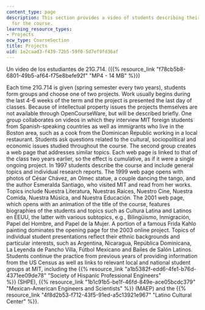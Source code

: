 ```yaml
---
content_type: page
description: This section provides a video of students describing their project work
  for the course.
learning_resource_types:
- Projects
ocw_type: CourseSection
title: Projects
uid: 1e2caad3-f439-72b5-59f0-5d7ef9fd36af
---
```


Un video de los estudiantes de 21G.714. ({{% resource_link "f78cb5b8-6801-49b5-af64-f75e8befe92f" "MP4 - 14 MB" %}})

Each time 21G.714 is given (spring semester every two years), students form groups and choose one of two projects. Work usually begins during the last 4-6 weeks of the term and the project is presented the last day of classes. Because of intellectual property issues the projects themselves are not available through OpenCourseWare, but will be described briefly. One group collaborates on videos in which they interview MIT foreign students from Spanish-speaking countries as well as immigrants who live in the Boston area, such as a cook from the Dominican Republic working in a local restaurant. Students ask questions related to the cultural, sociopolitical and economic issues studied throughout the course. The second group creates a web page that addresses similar topics. Each web page is linked to that of the class two years earlier, so the effect is cumulative, as if it were a single ongoing project. In 1997 students describe the course and include general topics and individual research reports. The 1999 web page opens with photos of César Chávez, an Olmec statue, a couple dancing the tango, and the author Esmeralda Santiago, who visited MIT and read from her works. Topics include Nuestra Literatura, Nuestras Raíces, Nuestro Cine, Nuestra Comida, Nuestra Música, and Nuestra Educación. The 2001 web page, which opens with an animation of the title of the course, features biographies of the students and topics such as Cultura Latina and Latinos en EEUU, the latter with various subtopics, e.g., Bilingüismo, Inmigración, Papel del Hombre, and Papel de la Mujer. A portion of a famous Frida Kahlo painting dominates the opening page for the 2003 online project. Topics of individual student presentations reflect their ethnic backgrounds and particular interests, such as Argentina, Nicaragua, República Dominicana, La Leyenda de Pancho Villa, Fútbol Mexicano and Bailes de Salón Latinos. Students continue the practice from previous years of providing information from the US Census as well as links to relevant local and national student groups at MIT, including the {{% resource_link "a1b5382f-edd6-4fe1-b76d-4371ee09de78" "Society of Hispanic Professional Engineers" %}} (SHPE), {{% resource_link "1b1c91b5-be1f-46fd-849e-ace05bcdc379" "Mexican-American Engineers and Scientists" %}} (MAEP) and the {{% resource_link "4f8d2b53-f712-43f5-91ed-a5c13921e967" "Latino Cultural Center" %}}.
